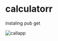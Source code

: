 # calculatorr

instaling
pub get


![callapp](https://user-images.githubusercontent.com/35588270/115985761-9027a100-a5d7-11eb-92d4-88751564da92.jpeg)
